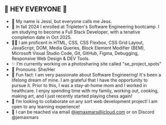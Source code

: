 ## 🎇 HEY EVERYONE 🎇

- 🎀 My name is Jessi, but everyone calls me Jess.
- 🌱 In fall 2024 I enrolled at Tripleten's Software Engineering bootcamp. I am studying to become a Full Stack Developer, with a tenative completion date in Oct 2025.
- 👩‍💻 I am proficent in HTML, CSS, CSS Flexbox, CSS Grid Layout, JavaScript, DOM, Media Queries, Block Element Modifier (BEM), Microsoft Visual Studio Code, Git, GitHub, Figma, Debugging, Responsive Web Design & DEV Tools.
- ✨ I’m currently working on a photosharing site called "se_project_spots"
- 🫶 Pronouns: She/Her
- 💫 Fun fact: I am very passionate about Software Engineering! It's been a lifelong dream of mine. I am grateful that I have the opportunity to pursue it. Prior to this, I was a stay-at-home mom and I worked in healthcare. I enjoy spending time with my family, working out, cooking, making art, and I just recently started playing chess again!
- 👯 I’m looking to collaborate on any sort web development project! I am open to any learning experience!
- 💌 I can be reached via email @jemaxmars@icloud.com or on Discord @jemaxmars

